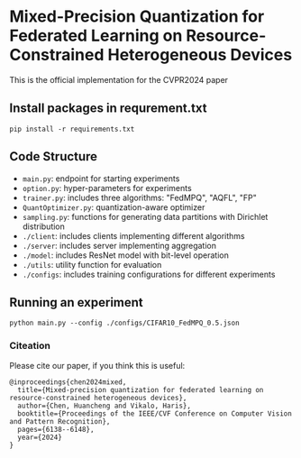 # Mixed-Precision Quantization for Federated Learning on Resource-Constrained Heterogeneous Devices

This is the official implementation for the CVPR2024 paper


## Install packages in requrement.txt

`pip install -r requirements.txt`


## Code Structure
- ```main.py```: endpoint for starting experiments
- ```option.py```: hyper-parameters for experiments
- ```trainer.py```: includes three algorithms: "FedMPQ", "AQFL", "FP"
- ```QuantOptimizer.py```: quantization-aware optimizer 
- ```sampling.py```: functions for generating data partitions with Dirichlet distribution
- ```./client```: includes clients implementing different algorithms
- ```./server```: includes server implementing aggregation
- ```./model```: includes ResNet model with bit-level operation
- ```./utils```: utility function for evaluation
- ```./configs```: includes training configurations for different experiments


## Running an experiment
```
python main.py --config ./configs/CIFAR10_FedMPQ_0.5.json 
```


### Citeation
Please cite our paper, if you think this is useful:
```
@inproceedings{chen2024mixed,
  title={Mixed-precision quantization for federated learning on resource-constrained heterogeneous devices},
  author={Chen, Huancheng and Vikalo, Haris},
  booktitle={Proceedings of the IEEE/CVF Conference on Computer Vision and Pattern Recognition},
  pages={6138--6148},
  year={2024}
}







